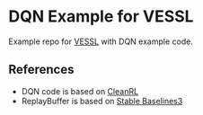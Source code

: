 # DQN Example for VESSL

Example repo for [VESSL](https://vessl.ai/?landing=true) with DQN example code.

## References

- DQN code is based on [CleanRL](https://github.com/vwxyzjn/cleanrl)
- ReplayBuffer is based on [Stable Baselines3](https://github.com/DLR-RM/stable-baselines3)
